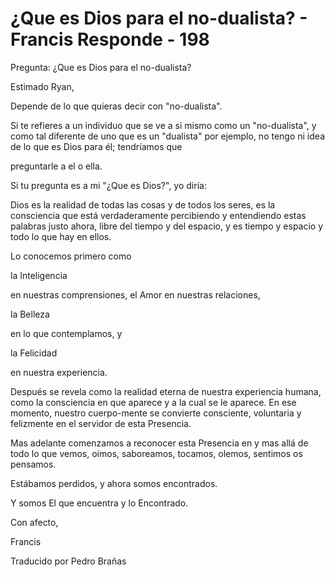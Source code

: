 # ¿Que es Dios para el no-dualista? - Francis Responde - 198 

Pregunta: ¿Que es Dios para el no-dualista? 

Estimado Ryan, 

Depende de lo que quieras decir con "no-dualista". 

Si te refieres a un individuo que se ve a si mismo como un "no-dualista", y como tal diferente de uno que es un "dualista" por ejemplo, no tengo ni idea de lo que es Dios para él; tendríamos que

preguntarle a el o ella.

Si tu pregunta es a mi "¿Que es Dios?", yo diría:

Dios es la realidad de todas las cosas y de todos los seres, es la consciencia que está verdaderamente percibiendo y entendiendo estas palabras justo ahora, libre del tiempo y del espacio, y es tiempo y espacio y todo lo que hay en ellos.

Lo conocemos primero como 

la Inteligencia

en nuestras comprensiones, el Amor en nuestras relaciones, 

la Belleza

en lo que contemplamos, y 

la Felicidad

en nuestra experiencia.

Después se revela como la realidad eterna de nuestra experiencia humana, como la consciencia en que aparece y a la cual se le aparece. En ese momento, nuestro cuerpo-mente se convierte consciente, voluntaria y felizmente en el servidor de esta Presencia.

Mas adelante comenzamos a reconocer esta Presencia en y mas allá de todo lo que vemos, oímos, saboreamos, tocamos, olemos, sentimos os pensamos.

Estábamos perdidos, y ahora somos encontrados.

Y somos El que encuentra y lo Encontrado.

Con afecto,

Francis

Traducido por Pedro Brañas

